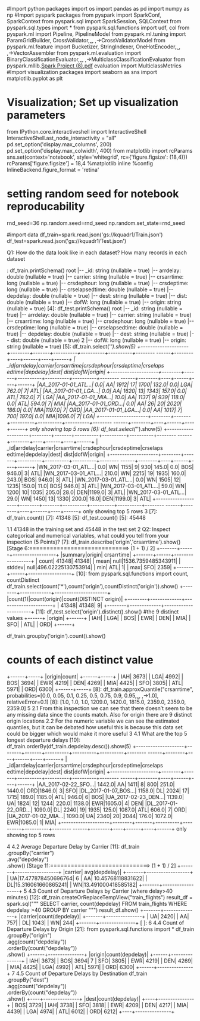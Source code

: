 #Import python packages
import os
import pandas as pd
import numpy as np
#Import pyspark packages
from pyspark import SparkConf, SparkContext
from pyspark.sql import SparkSession, SQLContext
from pyspark.sql.types import *
from pyspark.sql.functions import udf, col
from pyspark.ml import Pipeline, PipelineModel
from pyspark.ml.tuning import ParamGridBuilder, CrossValidator,␣
,→CrossValidatorModel
from pyspark.ml.feature import Bucketizer, StringIndexer, OneHotEncoder,␣
,→VectorAssembler
from pyspark.ml.evaluation import BinaryClassificationEvaluator,␣
,→MulticlassClassificationEvaluator
from pyspark.mllib.[Spark Project  (8).pdf](https://github.com/kevinquadros/kevinquadros.github.io/files/11336803/Spark.Project.8.pdf)
evaluation import MulticlassMetrics
#Import visualization packages
import seaborn as sns
import matplotlib.pyplot as plt
# Visualization; Set up visualization parameters
from IPython.core.interactiveshell import InteractiveShell
InteractiveShell.ast_node_interactivity = "all"
pd.set_option('display.max_columns', 200)
pd.set_option('display.max_colwidth', 400)
from matplotlib import rcParams
sns.set(context='notebook', style='whitegrid', rc={'figure.figsize': (18,4)})
rcParams['figure.figsize'] = 18,4
%matplotlib inline
%config InlineBackend.figure_format = 'retina'
# setting random seed for notebook reproducability
rnd_seed=36
np.random.seed=rnd_seed
np.random.set_state=rnd_seed

#import data
df_train=spark.read.json('gs://kquadr1/Train.json')
df_test=spark.read.json('gs://kquadr1/Test.json')


 Q1: How do the data look like in each dataset? How many
records in each dataset

: df_train.printSchema()
root
|-- _id: string (nullable = true)
|-- arrdelay: double (nullable = true)
|-- carrier: string (nullable = true)
|-- crsarrtime: long (nullable = true)
|-- crsdephour: long (nullable = true)
|-- crsdeptime: long (nullable = true)
|-- crselapsedtime: double (nullable = true)
|-- depdelay: double (nullable = true)
|-- dest: string (nullable = true)
|-- dist: double (nullable = true)
|-- dofW: long (nullable = true)
|-- origin: string (nullable = true)
[4]: df_test.printSchema()
root
|-- _id: string (nullable = true)
|-- arrdelay: double (nullable = true)
|-- carrier: string (nullable = true)
|-- crsarrtime: long (nullable = true)
|-- crsdephour: long (nullable = true)
|-- crsdeptime: long (nullable = true)
|-- crselapsedtime: double (nullable = true)
|-- depdelay: double (nullable = true)
|-- dest: string (nullable = true)
|-- dist: double (nullable = true)
2
|-- dofW: long (nullable = true)
|-- origin: string (nullable = true)
[5]: df_train.select('*').show(5)
+--------------------+--------+-------+----------+----------+----------+--------
------+--------+----+------+----+------+
| _id|arrdelay|carrier|crsarrtime|crsdephour|crsdeptime|crselaps
edtime|depdelay|dest| dist|dofW|origin|
+--------------------+--------+-------+----------+----------+----------+--------
------+--------+----+------+----+------+
|AA_2017-01-01_ATL…| 0.0| AA| 1912| 17| 1700|
132.0| 0.0| LGA| 762.0| 7| ATL|
|AA_2017-01-01_LGA…| 0.0| AA| 1620| 13| 1343|
157.0| 0.0| ATL| 762.0| 7| LGA|
|AA_2017-01-01_MIA…| 10.0| AA| 1137| 9| 939|
118.0| 0.0| ATL| 594.0| 7| MIA|
|AA_2017-01-01_ORD…| 0.0| AA| 26| 20| 2020|
186.0| 0.0| MIA|1197.0| 7| ORD|
|AA_2017-01-01_LGA…| 0.0| AA| 1017| 7| 700|
197.0| 0.0| MIA|1096.0| 7| LGA|
+--------------------+--------+-------+----------+----------+----------+--------
------+--------+----+------+----+------+
only showing top 5 rows
[6]: df_test.select('*').show(5)
+--------------------+--------+-------+----------+----------+----------+--------
------+--------+----+------+----+------+
| _id|arrdelay|carrier|crsarrtime|crsdephour|crsdeptime|crselaps
edtime|depdelay|dest| dist|dofW|origin|
+--------------------+--------+-------+----------+----------+----------+--------
------+--------+----+------+----+------+
|WN_2017-03-01_ATL…| 0.0| WN| 1155| 9| 930|
145.0| 0.0| BOS| 946.0| 3| ATL|
|WN_2017-03-01_ATL…| 210.0| WN| 2215| 19| 1935|
160.0| 243.0| BOS| 946.0| 3| ATL|
|WN_2017-03-01_ATL…| 0.0| WN| 1505| 12| 1235|
150.0| 11.0| BOS| 946.0| 3| ATL|
|WN_2017-03-01_ATL…| 59.0| WN| 1200| 10| 1035|
205.0| 28.0| DEN|1199.0| 3| ATL|
|WN_2017-03-01_ATL…| 29.0| WN| 1450| 13| 1330|
200.0| 16.0| DEN|1199.0| 3| ATL|
+--------------------+--------+-------+----------+----------+----------+--------
------+--------+----+------+----+------+
only showing top 5 rows
3
[7]: df_train.count()
[7]: 41348
[5]: df_test.count()
[5]: 45448

1.1 41348 in the training set and 45448 in the test set
2 Q2: Inspect categorical and numerical variables, what could you
tell from your inspection (5 Points)?
[7]: df_train.describe('origin','crsarrtime').show()
[Stage 6:=============================> (1 + 1) / 2]
+-------+------+------------------+
|summary|origin| crsarrtime|
+-------+------+------------------+
| count| 41348| 41348|
| mean| null|1536.7359485343911|
| stddev| null|496.02225130753914|
| min| ATL| 1|
| max| SFO| 2359|
+-------+------+------------------+
[10]: from pyspark.sql.functions import count, countDistinct
df_train.select(count('*'),count('origin'),countDistinct('origin')).show()
+--------+-------------+----------------------+
|count(1)|count(origin)|count(DISTINCT origin)|
+--------+-------------+----------------------+
| 41348| 41348| 9|
+--------+-------------+----------------------+
[11]: df_test.select('origin').distinct().show()
#the 9 distinct values
+------+
|origin|
+------+
| IAH|
| LGA|
| BOS|
| EWR|
| DEN|
| MIA|
| SFO|
| ATL|
| ORD|
+------+

df_train.groupby('origin').count().show()
# counts of each distinct value
+------+-----+
|origin|count|
+------+-----+
| IAH| 3673|
| LGA| 4992|
| BOS| 3694|
| EWR| 4219|
| DEN| 4269|
| MIA| 4425|
| SFO| 3805|
| ATL| 5971|
| ORD| 6300|
+------+-----+
[8]: df_train.approxQuantile("crsarrtime", \
probabilities=[0.0, 0.05, 0.1, 0.25, 0.5, 0.75, 0.9, 0.95,␣
,→1.0], \
relativeError=0.1)
[8]: [1.0, 1.0, 1.0, 1209.0, 1420.0, 1815.0, 2359.0, 2359.0, 2359.0]
5
2.1 From this inspection we can see that there doesn’t seem to be any missing
data since the counts match. Also for origin there are 9 distinct origin
locations
2.2 For the numeric variable we can see the estimated quantiles, but it can
be debated how useful this is because this data set could be bigger which
would make it more useful
3 4.1 What are the top 5 longest departure delays
[10]: df_train.orderBy(df_train.depdelay.desc()).show(5)
+--------------------+--------+-------+----------+----------+----------+--------
------+--------+----+------+----+------+
| _id|arrdelay|carrier|crsarrtime|crsdephour|crsdeptime|crselaps
edtime|depdelay|dest| dist|dofW|origin|
+--------------------+--------+-------+----------+----------+----------+--------
------+--------+----+------+----+------+
|AA_2017-02-22_SFO…| 1442.0| AA| 1411| 8| 800|
251.0| 1440.0| ORD|1846.0| 3| SFO|
|DL_2017-01-07_BOS…| 1158.0| DL| 2024| 17| 1715|
189.0| 1185.0| ATL| 946.0| 6| BOS|
|UA_2017-02-23_DEN…| 1139.0| UA| 1824| 12| 1244|
220.0| 1138.0| EWR|1605.0| 4| DEN|
|DL_2017-01-22_ORD…| 1090.0| DL| 2240| 19| 1935|
125.0| 1087.0| ATL| 606.0| 7| ORD|
|UA_2017-01-02_MIA…| 1090.0| UA| 2340| 20| 2044|
176.0| 1072.0| EWR|1085.0| 1| MIA|
+--------------------+--------+-------+----------+----------+----------+--------
------+--------+----+------+----+------+
only showing top 5 rows

4 4.2 Average Departure Delay by Carrier
[11]: df_train \
.groupBy("carrier") \
.avg("depdelay") \
.show()
[Stage 11:=============================> (1 + 1) / 2]
+-------+------------------+
|carrier| avg(depdelay)|
+-------+------------------+
| UA|17.477878450696764|
6
| AA| 10.45768118831622|
| DL|15.316061660865241|
| WN|13.491000418585182|
+-------+------------------+
5 4.3 Count of Departure Delays by Carrier (where delay>40 minutes)
[12]: df_train.createOrReplaceTempView("train_flights")
result_df = spark.sql("""
SELECT carrier, count(depdelay)
FROM train_flights
WHERE depdelay >40
GROUP BY carrier
""")
result_df.show()
+-------+---------------+
|carrier|count(depdelay)|
+-------+---------------+
| UA| 2420|
| AA| 757|
| DL| 1043|
| WN| 244|
+-------+---------------+
[ ]:
6 4.4 Count of Departure Delays by Origin
[21]: from pyspark.sql.functions import *
df_train \
.groupBy("origin") \
.agg(count("depdelay")) \
.orderBy(count("depdelay")) \
.show()
+------+---------------+
|origin|count(depdelay)|
+------+---------------+
| IAH| 3673|
| BOS| 3694|
7
| SFO| 3805|
| EWR| 4219|
| DEN| 4269|
| MIA| 4425|
| LGA| 4992|
| ATL| 5971|
| ORD| 6300|
+------+---------------+
7 4.5 Count of Departure Delays by Destination
df_train \
.groupBy("dest") \
.agg(count("depdelay")) \
.orderBy(count("depdelay")) \
.show()
+----+---------------+
|dest|count(depdelay)|
+----+---------------+
| BOS| 3729|
| IAH| 3738|
| SFO| 3818|
| EWR| 4209|
| DEN| 4217|
| MIA| 4439|
| LGA| 4974|
| ATL| 6012|
| ORD| 6212|
+----+---------------+
